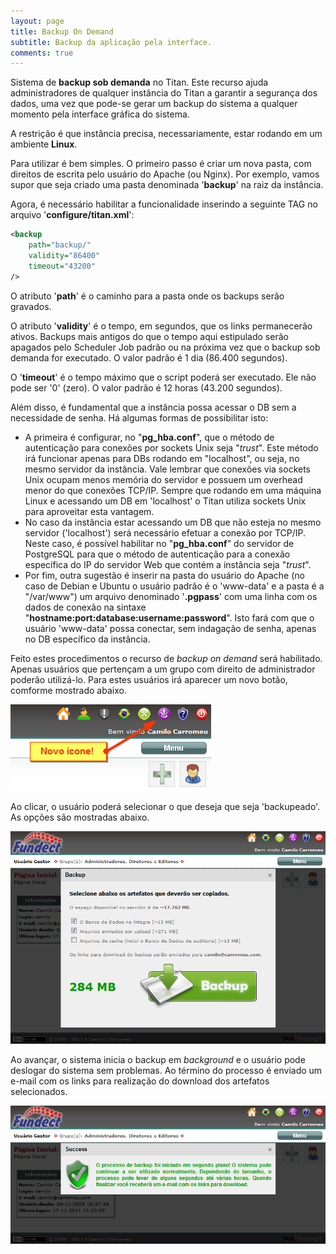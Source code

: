 ```yaml
---
layout: page
title: Backup On Demand
subtitle: Backup da aplicação pela interface.
comments: true
---
```


Sistema de **backup sob demanda** no Titan. Este recurso ajuda administradores de qualquer instância do Titan a garantir a segurança dos dados, uma vez que pode-se gerar um backup do sistema a qualquer momento pela interface gráfica do sistema.

A restrição é que instância precisa, necessariamente, estar rodando em um ambiente **Linux**.

Para utilizar é bem simples. O primeiro passo é criar um nova pasta, com direitos de escrita pelo usuário do Apache (ou Nginx). Por exemplo, vamos supor que seja criado uma pasta denominada '**backup**' na raiz da instância.

Agora, é necessário habilitar a funcionalidade inserindo a seguinte TAG no arquivo '**configure/titan.xml**':

```xml
<backup
	path="backup/"
	validity="86400"
	timeout="43200"
/>
```

O atributo '**path**' é o caminho para a pasta onde os backups serão gravados.

O atributo '**validity**' é o tempo, em segundos, que os links permanecerão ativos. Backups mais antigos do que o tempo aqui estipulado serão apagados pelo Scheduler Job padrão ou na próxima vez que o backup sob demanda for executado. O valor padrão é 1 dia (86.400 segundos).

O '**timeout**' é o tempo máximo que o script poderá ser executado. Ele não pode ser '0' (zero). O valor padrão é 12 horas (43.200 segundos).

Além disso, é fundamental que a instância possa acessar o DB sem a necessidade de senha. Há algumas formas de possibilitar isto:

- A primeira é configurar, no "**pg_hba.conf**", que o método de autenticação para conexões por sockets Unix seja "_trust_". Este método irá funcionar apenas para DBs rodando em "localhost", ou seja, no mesmo servidor da instância. Vale lembrar que conexões via sockets Unix ocupam menos memória do servidor e possuem um overhead menor do que conexões TCP/IP. Sempre que rodando em uma máquina Linux e acessando um DB em 'localhost' o Titan utiliza sockets Unix para aproveitar esta vantagem.
- No caso da instância estar acessando um DB que não esteja no mesmo servidor ('localhost') será necessário efetuar a conexão por TCP/IP. Neste caso, é possível habilitar no "**pg_hba.conf**" do servidor de PostgreSQL para que o método de autenticação para a conexão específica do IP do servidor Web que contém a instância seja "_trust_".
- Por fim, outra sugestão é inserir na pasta do usuário do Apache (no caso de Debian e Ubuntu o usuário padrão é o 'www-data' e a pasta é a "/var/www") um arquivo denominado '**.pgpass**' com uma linha com os dados de conexão na sintaxe "**hostname:port:database:username:password**". Isto fará com que o usuário 'www-data' possa conectar, sem indagação de senha, apenas no DB específico da instância.

Feito estes procedimentos o recurso de *backup on demand* será habilitado. Apenas usuários que pertençam a um grupo com direito de administrador poderão utilizá-lo. Para estes usuários irá aparecer um novo botão, comforme mostrado abaixo.

![](/docs/tutorials/backup/fig1.png)

Ao clicar, o usuário poderá selecionar o que deseja que seja 'backupeado'. As opções são mostradas abaixo.

![](/docs/tutorials/backup/fig2.png)

Ao avançar, o sistema inicia o backup em _background_ e o usuário pode deslogar do sistema sem problemas. Ao término do processo é enviado um e-mail com os links para realização do download dos artefatos selecionados.

![](/docs/tutorials/backup/fig3.png)
